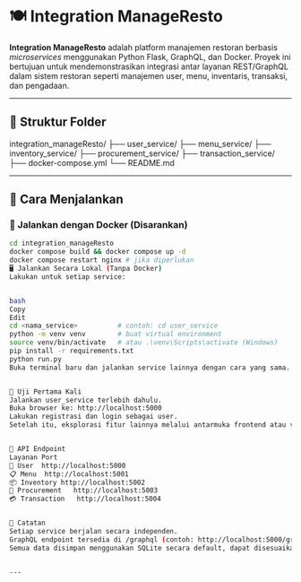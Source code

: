 # 🍽️ Integration ManageResto

**Integration ManageResto** adalah platform manajemen restoran berbasis _microservices_ menggunakan Python Flask, GraphQL, dan Docker. Proyek ini bertujuan untuk mendemonstrasikan integrasi antar layanan REST/GraphQL dalam sistem restoran seperti manajemen user, menu, inventaris, transaksi, dan pengadaan.

---

## 🧱 Struktur Folder

integration_manageResto/
├── user_service/
├── menu_service/
├── inventory_service/
├── procurement_service/
├── transaction_service/
├── docker-compose.yml
└── README.md

---


## 🚀 Cara Menjalankan

### 🐳 Jalankan dengan Docker (Disarankan)

```bash
cd integration_manageResto
docker compose build && docker compose up -d
docker compose restart nginx # jika diperlukan
🖥️ Jalankan Secara Lokal (Tanpa Docker)
Lakukan untuk setiap service:


bash
Copy
Edit
cd <nama_service>          # contoh: cd user_service
python -m venv venv        # buat virtual environment
source venv/bin/activate   # atau .\venv\Scripts\activate (Windows)
pip install -r requirements.txt
python run.py
Buka terminal baru dan jalankan service lainnya dengan cara yang sama.


🧪 Uji Pertama Kali
Jalankan user_service terlebih dahulu.
Buka browser ke: http://localhost:5000
Lakukan registrasi dan login sebagai user.
Setelah itu, eksplorasi fitur lainnya melalui antarmuka frontend atau via GraphQL Playground.


📡 API Endpoint
Layanan	Port
👤 User	http://localhost:5000
📋 Menu	http://localhost:5001
📦 Inventory	http://localhost:5002
🛒 Procurement	http://localhost:5003
💳 Transaction	http://localhost:5004


📌 Catatan
Setiap service berjalan secara independen.
GraphQL endpoint tersedia di /graphql (contoh: http://localhost:5000/graphql).
Semua data disimpan menggunakan SQLite secara default, dapat disesuaikan dengan PostgreSQL jika diperlukan.


---
